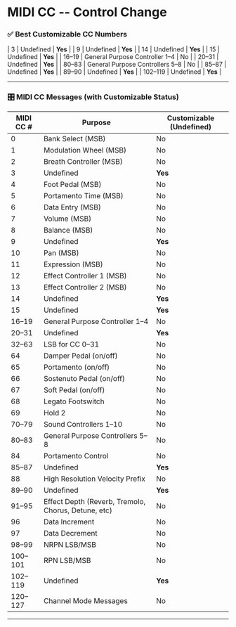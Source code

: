# MIDI CC -- Control Change


### ✅ **Best Customizable CC Numbers**

| 3         | Undefined                                           | **Yes**                  |
| 9         | Undefined                                           | **Yes**                  |
| 14        | Undefined                                           | **Yes**                  |
| 15        | Undefined                                           | **Yes**                  |
| 16–19     | General Purpose Controller 1–4                      | No                       |
| 20–31     | Undefined                                           | **Yes**                  |
| 80–83     | General Purpose Controllers 5–8                     | No                       |
| 85–87     | Undefined                                           | **Yes**                  |
| 89–90     | Undefined                                           | **Yes**                  |
| 102–119   | Undefined                                           | **Yes**                  |


---

### 🎛️ MIDI CC Messages (with Customizable Status)

| MIDI CC # | Purpose                                             | Customizable (Undefined) |
| --------- | --------------------------------------------------- | ------------------------ |
| 0         | Bank Select (MSB)                                   | No                       |
| 1         | Modulation Wheel (MSB)                              | No                       |
| 2         | Breath Controller (MSB)                             | No                       |
| 3         | Undefined                                           | **Yes**                  |
| 4         | Foot Pedal (MSB)                                    | No                       |
| 5         | Portamento Time (MSB)                               | No                       |
| 6         | Data Entry (MSB)                                    | No                       |
| 7         | Volume (MSB)                                        | No                       |
| 8         | Balance (MSB)                                       | No                       |
| 9         | Undefined                                           | **Yes**                  |
| 10        | Pan (MSB)                                           | No                       |
| 11        | Expression (MSB)                                    | No                       |
| 12        | Effect Controller 1 (MSB)                           | No                       |
| 13        | Effect Controller 2 (MSB)                           | No                       |
| 14        | Undefined                                           | **Yes**                  |
| 15        | Undefined                                           | **Yes**                  |
| 16–19     | General Purpose Controller 1–4                      | No                       |
| 20–31     | Undefined                                           | **Yes**                  |
| 32–63     | LSB for CC 0–31                                     | No                       |
| 64        | Damper Pedal (on/off)                               | No                       |
| 65        | Portamento (on/off)                                 | No                       |
| 66        | Sostenuto Pedal (on/off)                            | No                       |
| 67        | Soft Pedal (on/off)                                 | No                       |
| 68        | Legato Footswitch                                   | No                       |
| 69        | Hold 2                                              | No                       |
| 70–79     | Sound Controllers 1–10                              | No                       |
| 80–83     | General Purpose Controllers 5–8                     | No                       |
| 84        | Portamento Control                                  | No                       |
| 85–87     | Undefined                                           | **Yes**                  |
| 88        | High Resolution Velocity Prefix                     | No                       |
| 89–90     | Undefined                                           | **Yes**                  |
| 91–95     | Effect Depth (Reverb, Tremolo, Chorus, Detune, etc) | No                       |
| 96        | Data Increment                                      | No                       |
| 97        | Data Decrement                                      | No                       |
| 98–99     | NRPN LSB/MSB                                        | No                       |
| 100–101   | RPN LSB/MSB                                         | No                       |
| 102–119   | Undefined                                           | **Yes**                  |
| 120–127   | Channel Mode Messages                               | No                       |

---



